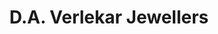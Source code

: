 ---
title: "D.A. Verlekar Jewellers"
url: /pajifond-margao-goa/d-a-verlekar-jewellers/
shop: shop
---